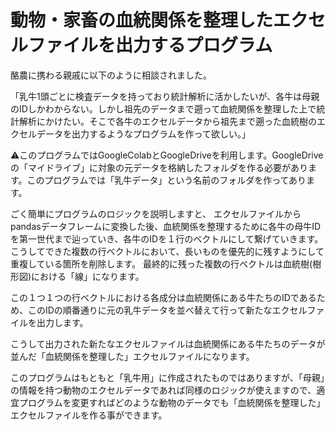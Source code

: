 # 動物・家畜の血統関係を整理したエクセルファイルを出力するプログラム

酪農に携わる親戚に以下のように相談されました。

「乳牛1頭ごとに検査データを持っており統計解析に活かしたいが、各牛は母親のIDしかわからない。しかし祖先のデータまで遡って血統関係を整理した上で統計解析にかけたい。そこで各牛のエクセルデータから祖先まで遡った血統樹のエクセルデータを出力するようなプログラムを作って欲しい。」

⚠︎このプログラムではGoogleColabとGoogleDriveを利用します。GoogleDriveの「マイドライブ」に対象の元データを格納したフォルダを作る必要があります。このプログラムでは「乳牛データ」という名前のフォルダを作ってあります。

ごく簡単にプログラムのロジックを説明しますと、
エクセルファイルからpandasデータフレームに変換した後、血統関係を整理するために各牛の母牛IDを第一世代まで辿っていき、各牛のIDを１行のベクトルにして繋げていきます。こうしてできた複数の行ベクトルにおいて、長いものを優先的に残すようにして重複している箇所を削除します。
最終的に残った複数の行ベクトルは血統樹(樹形図)における「線」になります。

この１つ１つの行ベクトルにおける各成分は血統関係にある牛たちのIDであるため、このIDの順番通りに元の乳牛データを並べ替えて行って新たなエクセルファイルを出力します。

こうして出力された新たなエクセルファイルは血統関係にある牛たちのデータが並んだ「血統関係を整理した」エクセルファイルになります。

このプログラムはもともと「乳牛用」に作成されたものではありますが、「母親」の情報を持つ動物のエクセルデータであれば同様のロジックが使えますので、適宜プログラムを変更すればどのような動物のデータでも「血統関係を整理した」エクセルファイルを作る事ができます。

